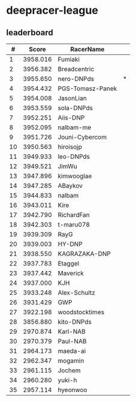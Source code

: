 # deepracer-league

## leaderboard

<!-- leaderboard -->
| # | Score | RacerName |   |
| - | ----- | --------- | - |
| 1 | 3958.016 | Fumiaki | |
| 2 | 3956.382 | Breadcentric | |
| 3 | 3955.650 | nero-DNPds | * |
| 4 | 3954.432 | PGS-Tomasz-Panek | |
| 5 | 3954.008 | JasonLian | |
| 6 | 3953.559 | sola-DNPds | |
| 7 | 3952.251 | Aiis-DNP | |
| 8 | 3952.095 | nalbam-me | |
| 9 | 3951.726 | Jouni-Cybercom | |
| 10 | 3950.563 | hiroisojp | |
| 11 | 3949.933 | leo-DNPds | |
| 12 | 3949.521 | JimWu | |
| 13 | 3947.896 | kimwooglae | |
| 14 | 3947.285 | ABaykov | |
| 15 | 3944.833 | nalbam | |
| 16 | 3943.011 | Kire | |
| 17 | 3942.790 | RichardFan | |
| 18 | 3942.303 | t-maru078 | |
| 19 | 3939.309 | RayG | |
| 20 | 3939.003 | HY-DNP | |
| 21 | 3938.550 | KAGRAZAKA-DNP | |
| 22 | 3937.783 | Etaggel | |
| 23 | 3937.442 | Maverick | |
| 24 | 3937.000 | KJH | |
| 25 | 3933.248 | Alex-Schultz | |
| 26 | 3931.429 | GWP | |
| 27 | 3922.198 | woodstocktimes | |
| 28 | 3856.880 | kito-DNPds | |
| 29 | 2970.874 | Karl-NAB | |
| 30 | 2970.379 | Paul-NAB | |
| 31 | 2964.173 | maeda-ai | |
| 32 | 2962.347 | mogamin | |
| 33 | 2961.115 | Jochem | |
| 34 | 2960.280 | yuki-h | |
| 35 | 2957.114 | hyeonwoo | |
